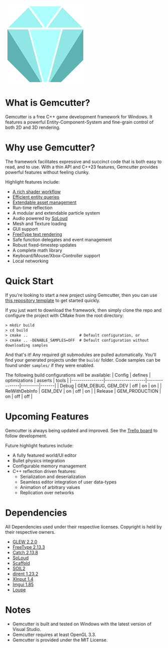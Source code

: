 ![Gemcutter Logo](docs/Logo.png)

# What is Gemcutter?
Gemcutter is a free C++ game development framework for Windows. It features a powerful Entity-Component-System
and fine-grain control of both 2D and 3D rendering.

# Why use Gemcutter?
The framework facilitates expressive and succinct code that is both easy to read, and to use.
With a thin API and C++23 features, Gemcutter provides powerful features without feeling clunky.

Highlight features include:
* [A rich shader workflow](docs/Shader.md)
* [Efficient entity queries](docs/Entity.md)
* [Extendable asset management](docs/AssetManager.md)
* Run-time reflection
* A modular and extendable particle system
* Audio powered by [SoLoud](https://github.com/EmilianC/soloud)
* Mesh and Texture loading
* GUI support
* [FreeType text rendering](docs/Text.md)
* Safe function delegates and event management
* Robust fixed-timestep updates
* A complete math library
* Keyboard/Mouse/Xbox-Controller support
* Local networking

# Quick Start
If you're looking to start a new project using Gemcutter, then you can use [this repository template](https://github.com/EmilianC/Gemcutter-Project-Template) to get started quickly.

If you just want to download the framework, then simply clone the repo and configure the project with CMake from the root directory:
```
> mkdir build
> cd build
> cmake ..                       # Default configuration, or
> cmake .. -DENABLE_SAMPLES=OFF  # Default configuration without downloading samples
```
And that's it! Any required git submodules are pulled automatically. You'll find your generated projects under the `build/` folder. Code samples can be found under `samples/` if they were enabled.

The following build configurations will be available:
| Config         | defines            | optimizations | asserts | tools |
|----------------|--------------------|---------------|---------|-------|
| Debug          | GEM_DEBUG, GEM_DEV | off           | on      | on    |
| RelWithDebInfo | GEM_DEV            | on            | off     | on    |
| Release        | GEM_PRODUCTION     | on            | off     | off   |

# Upcoming Features
Gemcutter is always being updated and improved. See the [Trello board](https://trello.com/b/Oc2GFT2A/gemcutter) to follow development.

Future highlight features include:
* A fully featured world/UI editor
* Bullet physics integration
* Configurable memory management
* C++ reflection driven features:
	* Serialization and deserialization
	* Seamless editor integration of user data-types
	* Animation of arbitrary values
	* Replication over networks

# Dependencies
All Dependencies used under their respective licenses. Copyright is held by their respective owners.
* [GLEW 2.2.0](https://github.com/Perlmint/glew-cmake)
* [FreeType 2.13.3](https://github.com/freetype/freetype)
* [Catch 2.13.8](https://github.com/catchorg/Catch2/tree/v2.x)
* [SoLoud](https://github.com/EmilianC/soloud)
* [Scaffold](https://github.com/EmilianC/scaffold)
* [SOIL2](https://github.com/SpartanJ/SOIL2)
* [dirent 1.23.2](https://github.com/tronkko/dirent)
* [XInput 1.4](https://msdn.microsoft.com/en-us/library/windows/desktop/ee417001(v=vs.85).aspx)
* [Imgui 1.85](https://github.com/ocornut/imgui)
* [Loupe](https://github.com/EmilianC/Loupe)

# Notes
* Gemcutter is built and tested on Windows with the latest version of Visual Studio.
* Gemcutter requires at least OpenGL 3.3.
* Gemcutter is provided under the MIT License.
